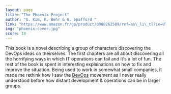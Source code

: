 ```yaml
---
layout: page
title: "The Phoenix Project"
author: "G. Kim, K. Behr & G. Spafford "
link: "https://www.amazon.fr/gp/product/0988262509/ref=as\_li\_tl?ie=UTF8&camp=1642&creative=6746&creativeASIN=0988262509&linkCode=as2&tag=mg092-21"
img: "phoenix-cover.jpg"
score: 18
---
```


This book is a novel describing a group of characters discovering the DevOps ideas on theirselves. The first chapters are all about discovering all the horrifying ways in which IT operations can fail and it's a lot of fun. The rest of the book is spent in interesting explainations on how to fix and improve the situation. Being used to work in somewhat small companies, it made me rethink how I saw the [DevOps][1] movement as I never really understood before how distant development & operations can be in larger groups.

[1]:	https://en.wikipedia.org/wiki/DevOps